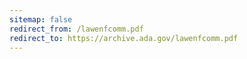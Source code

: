```yaml
---
sitemap: false 
redirect_from: /lawenfcomm.pdf 
redirect_to: https://archive.ada.gov/lawenfcomm.pdf 
---
```

